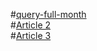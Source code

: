 #[query-full-month](/articles/query-full-month.html)<br />
#[Article 2](/articles/art2.html)<br />
#[Article 3](/articles/art3.html)